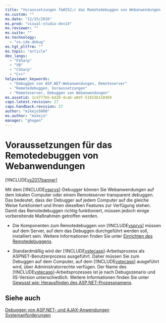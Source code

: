 ```yaml
---
title: "Voraussetzungen f&#252;r das Remotedebuggen von Webanwendungen | Microsoft Docs"
ms.custom: ""
ms.date: "12/15/2016"
ms.prod: "visual-studio-dev14"
ms.reviewer: ""
ms.suite: ""
ms.technology: 
  - "vs-ide-debug"
ms.tgt_pltfrm: ""
ms.topic: "article"
dev_langs: 
  - "FSharp"
  - "VB"
  - "CSharp"
  - "C++"
helpviewer_keywords: 
  - "Debuggen von ASP.NET-Webanwendungen, Remoteserver"
  - "Remotedebuggen, Voraussetzungen"
  - "Remoteserver, Debuggen von Webanwendungen"
ms.assetid: 1cd777b5-6d20-4ca6-a0df-51653b118469
caps.latest.revision: 27
caps.handback.revision: 27
author: "mikejo5000"
ms.author: "mikejo"
manager: "ghogen"
---
```

# Voraussetzungen f&#252;r das Remotedebuggen von Webanwendungen
[!INCLUDE[vs2017banner](../code-quality/includes/vs2017banner.md)]

Mit dem [!INCLUDE[vsprvs](../code-quality/includes/vsprvs_md.md)]\-Debugger können Sie Webanwendungen auf dem lokalen Computer oder einem Remoteserver transparent debuggen.  Das bedeutet, dass der Debugger auf jedem Computer auf die gleiche Weise funktioniert und Ihnen dieselben Features zur Verfügung stehen.  Damit das Remotedebuggen richtig funktioniert, müssen jedoch einige vorbereitende Maßnahmen getroffen werden.  
  
-   Die Komponenten zum Remotedebuggen von [!INCLUDE[vsprvs](../code-quality/includes/vsprvs_md.md)] müssen auf dem Server, auf dem das Debuggen durchgeführt werden soll, installiert sein.  Weitere Informationen finden Sie unter [Einrichten des Remotedebuggens](../Topic/Set%20Up%20the%20Remote%20Tools%20on%20the%20Device.md).  
  
-   Standardmäßig wird der [!INCLUDE[vstecasp](../code-quality/includes/vstecasp_md.md)]\-Arbeitsprozess als ASPNET\-Benutzerprozess ausgeführt.  Daher müssen Sie zum Debuggen auf dem Computer, auf dem [!INCLUDE[vstecasp](../code-quality/includes/vstecasp_md.md)] ausgeführt wird, über Administratorrechte verfügen.  Der Name des [!INCLUDE[vstecasp](../code-quality/includes/vstecasp_md.md)]\-Arbeitsprozesses ist je nach Debugszenario und IIS\-Version unterschiedlich.  Weitere Informationen finden Sie unter [Gewusst wie: Herausfinden des ASP.NET\-Prozessnamens](../debugger/how-to-find-the-name-of-the-aspnet-process.md).  
  
## Siehe auch  
 [Debuggen von ASP.NET\- und AJAX\-Anwendungen](../debugger/debugging-aspnet-and-ajax-applications.md)   
 [Systemanforderungen](../debugger/aspnet-debugging-system-requirements.md)